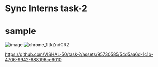 # Sync Interns task-2
# sample

![image](https://github.com/VISHAL-50/task-2/assets/95730585/496ab006-76e4-4879-b5bd-b587baf7307a)
![chrome_1ItkZndCR2](https://github.com/VISHAL-50/task-2/assets/95730585/000ff4f5-09fd-4f8b-b148-0f29ca360515)


https://github.com/VISHAL-50/task-2/assets/95730585/54d5aa6d-1c1b-4706-9942-688096ce6010

